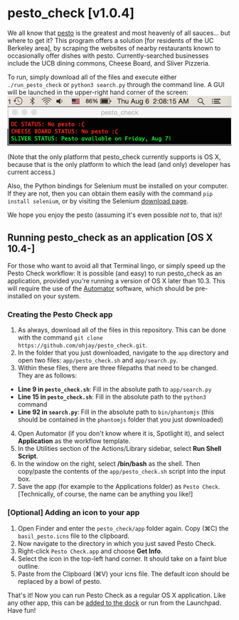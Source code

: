 # pesto_check [v1.0.4]
We all know that [pesto](https://upload.wikimedia.org/wikipedia/commons/thumb/c/c9/BasilPesto.JPG/1920px-BasilPesto.JPG) is the greatest and most heavenly of all sauces... but where to get it? This program offers a solution [for residents of the UC Berkeley area], by scraping the websites of nearby restaurants known to occasionally offer dishes with pesto. Currently-searched businesses include the UCB dining commons, Cheese Board, and Sliver Pizzeria.

To run, simply download all of the files and execute either `./run_pesto_check` or `python3 search.py` through the command line. A GUI will be launched in the upper-right hand corner of the screen: ![alt text](https://github.com/ohjay/pesto_check/blob/master/gui_example.png "A screenshot of the pesto check UI")

(Note that the only platform that pesto_check currently supports is OS X, because that is the only platform to which the lead (and only) developer has current access.)

Also, the Python bindings for Selenium must be installed on your computer. If they are not, then you can obtain them easily with the command `pip install selenium`, or by visiting the Selenium [download page](http://www.seleniumhq.org/download/).

We hope you enjoy the pesto (assuming it's even possible _not_ to, that is)!

## Running pesto_check as an application [OS X 10.4-]
For those who want to avoid all that Terminal lingo, or simply speed up the Pesto Check workflow: It is possible (and easy) to run pesto_check as an application, provided you're running a version of OS X later than 10.3. This will require the use of the [Automator](https://support.apple.com/en-ph/HT2488) software, which should be pre-installed on your system.

### Creating the Pesto Check app
1. As always, download all of the files in this repository. This can be done with the command `git clone https://github.com/ohjay/pesto_check.git`.
2. In the folder that you just downloaded, navigate to the `app` directory and open two files: `app/pesto_check.sh` and `app/search.py`.
3. Within these files, there are three filepaths that need to be changed. They are as follows:
  + **Line 9 in `pesto_check.sh`**: Fill in the absolute path to `app/search.py`
  + **Line 15 in `pesto_check.sh`**: Fill in the absolute path to the `python3` command
  + **Line 92 in `search.py`**: Fill in the absolute path to `bin/phantomjs` (this should be contained
    in the `phantomjs` folder that you just downloaded)
4. Open Automator (if you don't know where it is, Spotlight it), and select **Application** as the workflow template.
5. In the Utilities section of the Actions/Library sidebar, select **Run Shell Script**.
6. In the window on the right, select **/bin/bash** as the shell. Then copy/paste the contents of the `app/pesto_check.sh` script into the input box.
7. Save the app (for example to the Applications folder) as `Pesto Check`. [Technically, of course, the name can be anything you like!]

### [Optional] Adding an icon to your app
1. Open Finder and enter the `pesto_check/app` folder again. Copy (⌘C) the `basil_pesto.icns` file to the clipboard.
2. Now navigate to the directory in which you just saved Pesto Check.
3. Right-click `Pesto Check.app` and choose **Get Info**.
4. Select the icon in the top-left hand corner. It should take on a faint blue outline.
5. Paste from the Clipboard (⌘V) your icns file. The default icon should be replaced by a bowl of pesto.

That's it! Now you can run Pesto Check as a regular OS X application. Like any other app, this can be [added to the dock](https://github.com/ohjay/pesto_check/blob/master/in_dock.png) or run from the Launchpad. Have fun!
